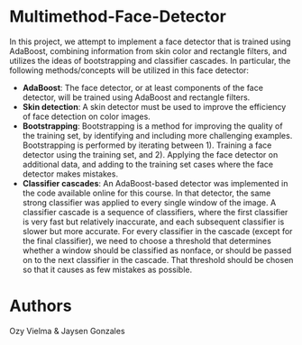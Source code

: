 # Multimethod-Face-Detector
In this project, we attempt to implement a face detector that is trained using AdaBoost, combining information from skin color and rectangle filters, and utilizes the ideas of bootstrapping and classifier cascades. In particular, the following methods/concepts will be utilized in this face detector:

* **AdaBoost**: The face detector, or at least components of the face detector, will be trained using AdaBoost and rectangle filters.
* **Skin detection**: A skin detector must be used to improve the efficiency of face detection on color images.
* **Bootstrapping**: Bootstrapping is a method for improving the quality of the training set, by identifying and including more challenging examples. Bootstrapping is performed by iterating between 1). Training a face detector using the training set, and 2). Applying the face detector on additional data, and adding to the training set cases where the face detector makes mistakes.
* **Classifier cascades**: An AdaBoost-based detector was implemented in the code available online for this course. In that detector, the same strong classifier was applied to every single window of the image. A classifier cascade is a sequence of classifiers, where the first classifier is very fast but relatively inaccurate, and each subsequent classifier is slower but more accurate. For every classifier in the cascade (except for the final classifier), we need to choose a threshold that determines whether a window should be classified as nonface, or should be passed on to the next classifier in the cascade. That threshold should be chosen so that it causes as few mistakes as possible.

# Authors
Ozy Vielma & Jaysen Gonzales
